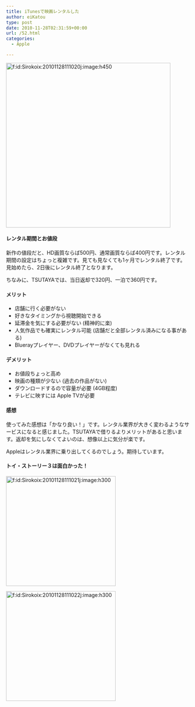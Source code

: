 ```yaml
---
title: iTunesで映画レンタルした
author: eiKatou
type: post
date: 2010-11-28T02:31:59+00:00
url: /52.html
categories:
  - Apple

---
```

<div class="section">
  <p>
    <a href="http://f.hatena.ne.jp/Sirokoix/20101128111020" class="hatena-fotolife" target="_blank"><img src="http://cdn-ak.f.st-hatena.com/images/fotolife/S/Sirokoix/20101128/20101128111020.jpg" alt="f:id:Sirokoix:20101128111020j:image:h450" title="f:id:Sirokoix:20101128111020j:image:h450" class="hatena-fotolife" height="450" /></a>
  </p>
  
  <h4>
    レンタル期間とお値段
  </h4>
  
  <p>
    新作の値段だと、HD画質ならば500円、通常画質ならば400円です。レンタル期間の設定はちょっと複雑です。見ても見なくても1ヶ月でレンタル終了です。見始めたら、2日後にレンタル終了となります。
  </p>
  
  <p>
    ちなみに、TSUTAYAでは、当日返却で320円、一泊で360円です。
  </p>
  
  <h4>
    メリット
  </h4>
  
  <ul>
    <li>
      店舗に行く必要がない
    </li>
    <li>
      好きなタイミングから視聴開始できる
    </li>
    <li>
      延滞金を気にする必要がない (精神的に楽)
    </li>
    <li>
      人気作品でも確実にレンタル可能 (店舗だと全部レンタル済みになる事がある)
    </li>
    <li>
      Bluerayプレイヤー、DVDプレイヤーがなくても見れる
    </li>
  </ul>
  
  <h4>
    デメリット
  </h4>
  
  <ul>
    <li>
      お値段ちょっと高め
    </li>
    <li>
      映画の種類が少ない (過去の作品がない)
    </li>
    <li>
      ダウンロードするので容量が必要 (4GB程度)
    </li>
    <li>
      テレビに映すには Apple TVが必要
    </li>
  </ul>
  
  <h4>
    感想
  </h4>
  
  <p>
    使ってみた感想は「かなり良い！」です。レンタル業界が大きく変わるようなサービスになると感じました。TSUTAYAで借りるよりメリットがあると思います。返却を気にしなくてよいのは、想像以上に気分が楽です。
  </p>
  
  <p>
    Appleはレンタル業界に乗り出してくるのでしょう。期待しています。
  </p>
  
  <h4>
    トイ・ストーリー３は面白かった！
  </h4>
  
  <p>
    <a href="http://f.hatena.ne.jp/Sirokoix/20101128111021" class="hatena-fotolife" target="_blank"><img src="http://cdn-ak.f.st-hatena.com/images/fotolife/S/Sirokoix/20101128/20101128111021.jpg" alt="f:id:Sirokoix:20101128111021j:image:h300" title="f:id:Sirokoix:20101128111021j:image:h300" class="hatena-fotolife" height="300" /></a>
  </p>
  
  <p>
    <a href="http://f.hatena.ne.jp/Sirokoix/20101128111022" class="hatena-fotolife" target="_blank"><img src="http://cdn-ak.f.st-hatena.com/images/fotolife/S/Sirokoix/20101128/20101128111022.jpg" alt="f:id:Sirokoix:20101128111022j:image:h300" title="f:id:Sirokoix:20101128111022j:image:h300" class="hatena-fotolife" height="300" /></a>
  </p>
</div>
